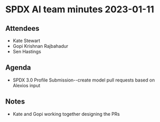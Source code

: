 # SPDX AI team minutes 2023-01-11

## Attendees
* Kate Stewart
* Gopi Krishnan Rajbahadur
* Sen Hastings

## Agenda
* SPDX 3.0 Profile Submission--create model pull requests based on Alexios input

## Notes
* Kate and Gopi working together designing the PRs
